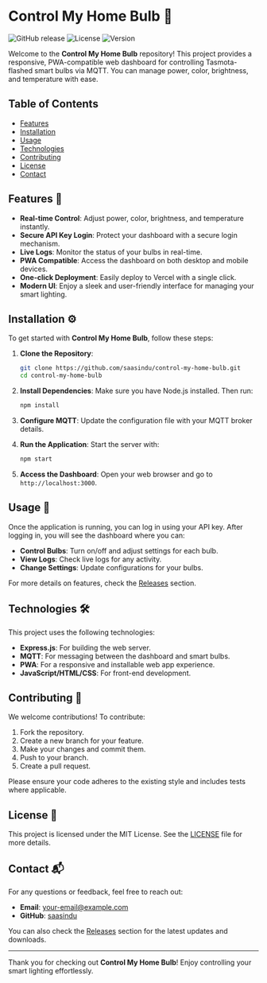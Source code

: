 # Control My Home Bulb 🌟

![GitHub release](https://img.shields.io/github/release/saasindu/control-my-home-bulb.svg) ![License](https://img.shields.io/badge/license-MIT-blue.svg) ![Version](https://img.shields.io/badge/version-1.0.0-brightgreen.svg)

Welcome to the **Control My Home Bulb** repository! This project provides a responsive, PWA-compatible web dashboard for controlling Tasmota-flashed smart bulbs via MQTT. You can manage power, color, brightness, and temperature with ease. 

## Table of Contents

- [Features](#features)
- [Installation](#installation)
- [Usage](#usage)
- [Technologies](#technologies)
- [Contributing](#contributing)
- [License](#license)
- [Contact](#contact)

## Features 🚀

- **Real-time Control**: Adjust power, color, brightness, and temperature instantly.
- **Secure API Key Login**: Protect your dashboard with a secure login mechanism.
- **Live Logs**: Monitor the status of your bulbs in real-time.
- **PWA Compatible**: Access the dashboard on both desktop and mobile devices.
- **One-click Deployment**: Easily deploy to Vercel with a single click.
- **Modern UI**: Enjoy a sleek and user-friendly interface for managing your smart lighting.

## Installation ⚙️

To get started with **Control My Home Bulb**, follow these steps:

1. **Clone the Repository**:
   ```bash
   git clone https://github.com/saasindu/control-my-home-bulb.git
   cd control-my-home-bulb
   ```

2. **Install Dependencies**:
   Make sure you have Node.js installed. Then run:
   ```bash
   npm install
   ```

3. **Configure MQTT**:
   Update the configuration file with your MQTT broker details.

4. **Run the Application**:
   Start the server with:
   ```bash
   npm start
   ```

5. **Access the Dashboard**:
   Open your web browser and go to `http://localhost:3000`.

## Usage 📱

Once the application is running, you can log in using your API key. After logging in, you will see the dashboard where you can:

- **Control Bulbs**: Turn on/off and adjust settings for each bulb.
- **View Logs**: Check live logs for any activity.
- **Change Settings**: Update configurations for your bulbs.

For more details on features, check the [Releases](https://github.com/saasindu/control-my-home-bulb/releases) section.

## Technologies 🛠️

This project uses the following technologies:

- **Express.js**: For building the web server.
- **MQTT**: For messaging between the dashboard and smart bulbs.
- **PWA**: For a responsive and installable web app experience.
- **JavaScript/HTML/CSS**: For front-end development.

## Contributing 🤝

We welcome contributions! To contribute:

1. Fork the repository.
2. Create a new branch for your feature.
3. Make your changes and commit them.
4. Push to your branch.
5. Create a pull request.

Please ensure your code adheres to the existing style and includes tests where applicable.

## License 📜

This project is licensed under the MIT License. See the [LICENSE](LICENSE) file for more details.

## Contact 📬

For any questions or feedback, feel free to reach out:

- **Email**: [your-email@example.com](mailto:your-email@example.com)
- **GitHub**: [saasindu](https://github.com/saasindu)

You can also check the [Releases](https://github.com/saasindu/control-my-home-bulb/releases) section for the latest updates and downloads.

---

Thank you for checking out **Control My Home Bulb**! Enjoy controlling your smart lighting effortlessly.